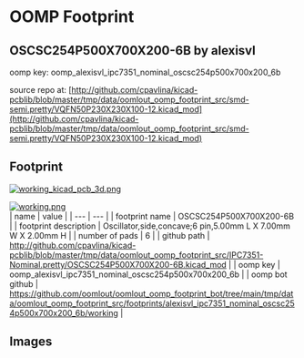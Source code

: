 # OOMP Footprint  
## OSCSC254P500X700X200-6B  by alexisvl  
  
oomp key: oomp_alexisvl_ipc7351_nominal_oscsc254p500x700x200_6b  
  
source repo at: [http://github.com/cpavlina/kicad-pcblib/blob/master/tmp/data/oomlout_oomp_footprint_src/smd-semi.pretty/VQFN50P230X230X100-12.kicad_mod](http://github.com/cpavlina/kicad-pcblib/blob/master/tmp/data/oomlout_oomp_footprint_src/smd-semi.pretty/VQFN50P230X230X100-12.kicad_mod)  
## Footprint  
  
[![working_kicad_pcb_3d.png](working_kicad_pcb_3d_600.png)](working_kicad_pcb_3d.png)  
  
[![working.png](working_600.png)](working.png)  
| name | value | 
| --- | --- | 
| footprint name | OSCSC254P500X700X200-6B | 
| footprint description | Oscillator,side,concave;6 pin,5.00mm L X 7.00mm W X 2.00mm H | 
| number of pads | 6 | 
| github path | http://github.com/cpavlina/kicad-pcblib/blob/master/tmp/data/oomlout_oomp_footprint_src/IPC7351-Nominal.pretty/OSCSC254P500X700X200-6B.kicad_mod | 
| oomp key | oomp_alexisvl_ipc7351_nominal_oscsc254p500x700x200_6b | 
| oomp bot github | https://github.com/oomlout/oomlout_oomp_footprint_bot/tree/main/tmp/data/oomlout_oomp_footprint_src/footprints/alexisvl_ipc7351_nominal_oscsc254p500x700x200_6b/working | 
## Images  
